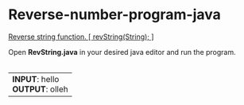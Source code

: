 <h1>Reverse-number-program-java</h1>
<u> Reverse string function. [ revString(String); ]</u>

Open <b>RevString.java</b> in your desired java editor and run the program.
<br></br>
<table><tr><td> <b>INPUT</b>: hello <br><b>OUTPUT</b>: olleh</td></tr></table>
